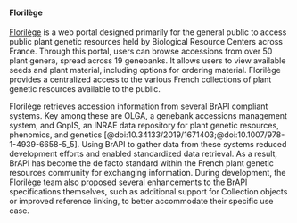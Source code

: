 #### Florilège

<!-- Alice B -->
[Florilège](https://florilege.arcad-project.org/) is a web portal designed primarily for the general public to access public plant genetic resources held by Biological Resource Centers across France. Through this portal, users can browse accessions from over 50 plant genera, spread across 19 genebanks. It allows users to view available seeds and plant material, including options for ordering material. Florilège provides a centralized access to the various French collections of plant genetic resources available to the public.

Florilège retrieves accession information from several BrAPI compliant systems. Key among these are OLGA, a genebank accessions management system, and GnpIS, an INRAE data repository for plant genetic resources, phenomics, and genetics [@doi:10.34133/2019/1671403;@doi:10.1007/978-1-4939-6658-5_5]. Using BrAPI to gather data from these systems reduced development efforts and enabled standardized data retrieval. As a result, BrAPI has become the de facto standard within the French plant genetic resources community for exchanging information. During development, the Florilège team also proposed several enhancements to the BrAPI specifications themselves, such as additional support for Collection objects or improved reference linking, to better accommodate their specific use case.

<!-- ![Figure Florilege Workflow](images/Schema_Florilege.jpg){#fig:Schema_Florilege width="100%"} -->
